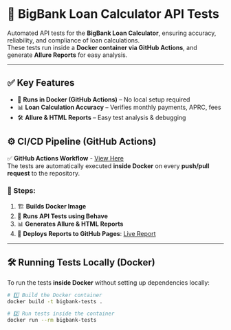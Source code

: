 # 🏦 BigBank Loan Calculator API Tests

Automated API tests for the **BigBank Loan Calculator**, ensuring accuracy, reliability, and compliance of loan calculations.  
These tests run inside a **Docker container via GitHub Actions**, and generate **Allure Reports** for easy analysis.

---

## ✅ Key Features
- 🚀 **Runs in Docker (GitHub Actions)** – No local setup required
- 📊 **Loan Calculation Accuracy** – Verifies monthly payments, APRC, fees
- 🛠 **Allure & HTML Reports** – Easy test analysis & debugging

## ⚙️ CI/CD Pipeline (GitHub Actions)

✅ **GitHub Actions Workflow** - [View Here](https://github.com/rainars/test/actions)  
The tests are automatically executed **inside Docker** on every **push/pull request** to the repository.

### 📌 Steps:
1. 🏗 **Builds Docker Image**
2. 🏃 **Runs API Tests using Behave**
3. 📊 **Generates Allure & HTML Reports**
4. 🚀 **Deploys Reports to GitHub Pages**: [Live Report](https://rainars.github.io/bigbank/#)

---

## 🛠 Running Tests Locally (Docker)

To run the tests **inside Docker** without setting up dependencies locally:

```sh
# 1️⃣ Build the Docker container
docker build -t bigbank-tests .

# 2️⃣ Run tests inside the container
docker run --rm bigbank-tests